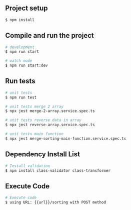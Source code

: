 ## Project setup

```bash
$ npm install
```

## Compile and run the project

```bash
# development
$ npm run start

# watch mode
$ npm run start:dev
```

## Run tests

```bash
# unit tests
$ npm run test

# unit tests merge 2 array
$ npx jest merge-2-array.service.spec.ts

# unit tests reverse data in array
$ npx jest reverse-array.service.spec.ts

# unit tests main function
$ npx jest merge-sorting-main-function.service.spec.ts
```

## Dependency Install List

```bash
# Install validation
$ npm install class-validator class-transformer
```

## Execute Code

```bash
# Execute code 
$ using URL: {{url}}/sorting with POST method
```